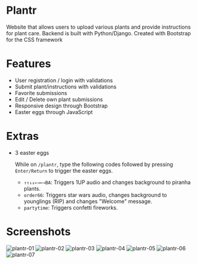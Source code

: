 # Plantr
Website that allows users to upload various plants and provide instructions for plant care. Backend is built with Python/Django. Created with Bootstrap for the CSS framework

# Features
- User registration / login with validations
- Submit plant/instructions with validations
- Favorite submissions
- Edit / Delete own plant submissions
- Responsive design through Bootstrap
- Easter eggs through JavaScript

# Extras
- 3 easter eggs

  While on `/plantr`, type the following codes followed by pressing `Enter/Return` to trigger the easter eggs.
  - `↑↑↓↓←→←→BA`: Triggers 1UP audio and changes background to piranha plants.
  - `order66`: Triggers star wars audio, changes background to younglings (RIP) and changes "Welcome" message.
  - `partytime`: Triggers confetti fireworks.

# Screenshots
![plantr-01](https://user-images.githubusercontent.com/65821328/122810980-d1a99500-d284-11eb-9465-153084deb0b5.png)
![plantr-02](https://user-images.githubusercontent.com/65821328/122810988-d4a48580-d284-11eb-8889-4557a55233bf.png)
![plantr-03](https://user-images.githubusercontent.com/65821328/122810993-d66e4900-d284-11eb-804c-a95e90569bba.png)
![plantr-04](https://user-images.githubusercontent.com/65821328/122810997-d79f7600-d284-11eb-9081-8262c8fe73d6.png)
![plantr-05](https://user-images.githubusercontent.com/65821328/122811002-d8380c80-d284-11eb-9773-679c66da1b85.png)
![plantr-06](https://user-images.githubusercontent.com/65821328/122811005-d9693980-d284-11eb-95a5-b2b4c92788a9.png)
![plantr-07](https://user-images.githubusercontent.com/65821328/122811009-da01d000-d284-11eb-9154-6f9cbcd10491.png)
